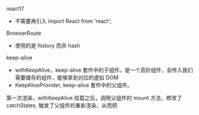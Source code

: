 react17

- 不需要再引入 import React from 'react';

BrowserRoute

- 使用的是 history 而非 hash

keep-alive

- withKeepAlive，keep-alive 套件中的子组件。是一个高阶组件，会传入我们需要缓存的组件，能够拿到对应的虚拟 DOM
- KeepAliveProvider, keep-alive 套件中的父组件。

第一次渲染，withKeepAlive 挂载之后，调用父组件的 mount 方法，修改了 catchStates, 触发了父组件的重新渲染，从而把
